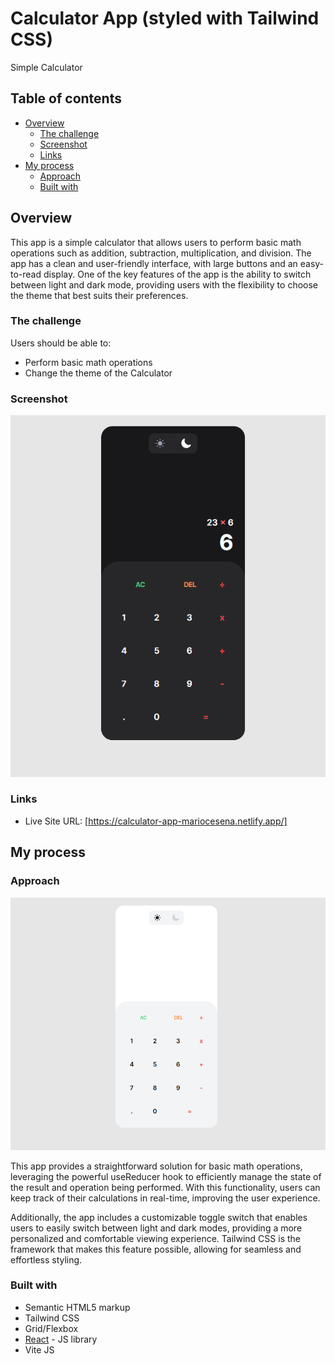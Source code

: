 # Calculator App (styled with Tailwind CSS)

Simple Calculator

## Table of contents

- [Overview](#overview)
  - [The challenge](#the-challenge)
  - [Screenshot](#screenshot)
  - [Links](#links)
- [My process](#my-process)
  - [Approach](#approach)
  - [Built with](#built-with)

## Overview

This app is a simple calculator that allows users to perform basic math operations such as addition, subtraction, multiplication, and division. The app has a clean and user-friendly interface, with large buttons and an easy-to-read display. One of the key features of the app is the ability to switch between light and dark mode, providing users with the flexibility to choose the theme that best suits their preferences.

### The challenge

Users should be able to:

- Perform basic math operations
- Change the theme of the Calculator

### Screenshot

![](./src/assets/dark-mode.png)

### Links

- Live Site URL: [https://calculator-app-mariocesena.netlify.app/]

## My process

### Approach

![](./src/assets/light-mode.png)

This app provides a straightforward solution for basic math operations, leveraging the powerful useReducer hook to efficiently manage the state of the result and operation being performed. With this functionality, users can keep track of their calculations in real-time, improving the user experience.

Additionally, the app includes a customizable toggle switch that enables users to easily switch between light and dark modes, providing a more personalized and comfortable viewing experience. Tailwind CSS is the framework that makes this feature possible, allowing for seamless and effortless styling.

### Built with

- Semantic HTML5 markup
- Tailwind CSS
- Grid/Flexbox
- [React](https://reactjs.org/) - JS library
- Vite JS
